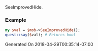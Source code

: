 SeeImprovedHide.
### Example

```perl
my $val = $mob->SeeImprovedHide();
quest::say($val); # Returns bool
```


Generated On 2018-04-29T00:35:14-07:00